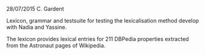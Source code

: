 28/07/2015
C. Gardent

Lexicon, grammar and testsuite for testing the lexicalisation method develop with Nadia and Yassine. 

The lexicon provides lexical entries for 211 DBPedia properties extracted from the Astronaut pages of Wikipedia. 
